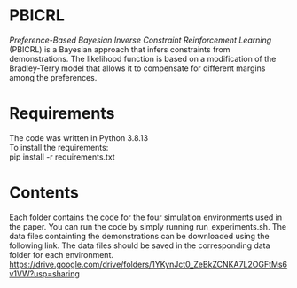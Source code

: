 # PBICRL
_Preference-Based Bayesian Inverse Constraint Reinforcement Learning_ (PBICRL) is a Bayesian approach that infers constraints from demonstrations. The likelihood function is based on a modification of the Bradley-Terry model that allows it to compensate for different margins among the preferences.



# Requirements
The code was written in Python 3.8.13 \
To install the requirements: \
pip install -r requirements.txt

# Contents

Each folder contains the code for the four simulation environments used in the paper. You can run the code by simply running run_experiments.sh. The data files containting the demonstrations 
can be downloaded using the following link. The data files should be saved in the corresponding data folder for each environment.
https://drive.google.com/drive/folders/1YKynJct0_ZeBkZCNKA7L2OGFtMs6v1VW?usp=sharing



<!---

## Point-Mass
# References

If you find this paper interesting and relevant to your work you can cite it as follows:

@article{papadimitriou2022bayesian,\
title={Bayesian Methods for Constraint Inference in Reinforcement Learning},\
author={Papadimitriou, Dimitris and Anwar, Usman and Brown, Daniel S.},\
journal={Transactions on Machine Learning Research},\
year={2022},\
url={https://openreview.net/forum?id=oRjk5V9eDp }
}
--->
